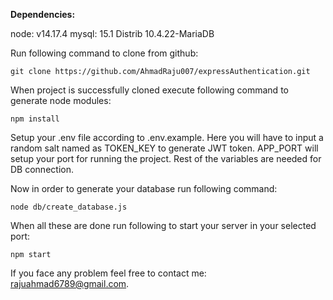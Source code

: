<b>Dependencies:</b>

node: v14.17.4
mysql: 15.1 Distrib 10.4.22-MariaDB

Run following command to clone from github:

`git clone https://github.com/AhmadRaju007/expressAuthentication.git`

When project is successfully cloned execute following command to generate node modules:

`npm install`

Setup your .env file according to .env.example. Here you will have to input a random salt named as TOKEN_KEY to generate JWT token.
APP_PORT will setup your port for running the project. Rest of the variables are needed for DB connection.

Now in order to generate your database run following command:

`node db/create_database.js`

When all these are done run following to start your server in your selected port:

`npm start`

If you face any problem feel free to contact me: rajuahmad6789@gmail.com.
